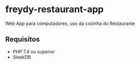 # freydy-restaurant-app

Web App para computadores, uso da cozinha do Restaurante

## Requisitos

- PHP 7.4 ou superior
- SleekDB